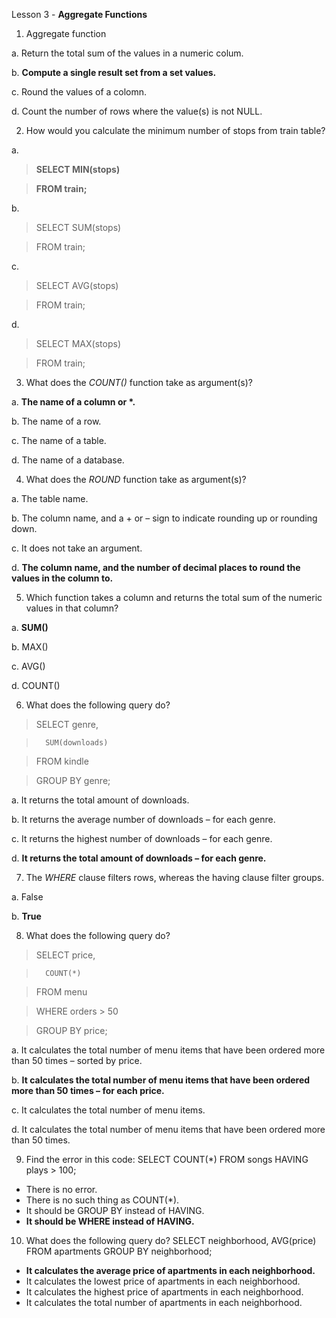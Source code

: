 Lesson 3 - **Aggregate Functions**

1.	Aggregate function

a.	Return the total sum of the values in a numeric colum.

b.	**Compute a single result set from a set values.**

c.	Round the values of a colomn.

d.	Count the number of rows where the value(s) is not NULL.

2.	How would you calculate the minimum number of stops from train table?

a.
>	**SELECT MIN(stops)**

>	**FROM train;**

b.	
>	SELECT SUM(stops)

>	FROM train;

c.	
>	SELECT AVG(stops)

>	FROM train;

d.	
>	SELECT MAX(stops)

>	FROM train;

3.	What does the *COUNT()* function take as argument(s)?

a.	__The name of a column or *.__

b.	The name of a row.

c.	The name of a table.

d.	The name of a database.

4.	What does the *ROUND* function take as argument(s)?

a.	The table name.

b.	The column name, and a + or – sign to indicate rounding up or rounding down.

c.	It does not take an argument.

d.	**The column name, and the number of decimal places to round the values in the column to.**

5.	Which function takes a column and returns the total sum of the numeric values in that column?

a.	**SUM()**

b.	MAX()

c.	AVG()

d.	COUNT()

6.	What does the following query do?

>	SELECT genre,
	
>		SUM(downloads)

>	FROM kindle

>	GROUP BY genre;

a.	It returns the total amount of downloads.

b.	It returns the average number of downloads – for each genre.

c.	It returns the highest number of downloads – for each genre.

d.	**It returns the total amount of downloads – for each genre.**

7.	The *WHERE* clause filters rows, whereas the having clause filter groups.

a.	False

b.	**True**

8.	What does the following query do?

>	SELECT price,

>		COUNT(*)

>	FROM menu

>	WHERE orders > 50

>	GROUP BY price;

a.	It calculates the total number of menu items that have been ordered more than 50 times – sorted by price.

b.	**It calculates the total number of menu items that have been ordered more than 50 times – for each price.**

c.	It calculates the total number of menu items.

d.	It calculates the total number of menu items that have been ordered more than 50 times.

9.	Find the error in this code:
SELECT COUNT(*)
FROM songs
HAVING plays > 100;
-	There is no error.
-	There is no such thing as COUNT(*).
-	It should be GROUP BY instead of HAVING.
-	**It should be WHERE instead of HAVING.**
10.	What does the following query do?
SELECT neighborhood,
	AVG(price)
FROM apartments
GROUP BY neighborhood;
-	**It calculates the average price of apartments in each neighborhood.**
-	It calculates the lowest price of apartments in each neighborhood.
-	It calculates the highest price of apartments in each neighborhood.
-	It calculates the total number of apartments in each neighborhood.

